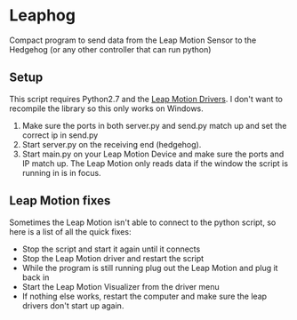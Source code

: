 # Leaphog
Compact program to send data from the Leap Motion Sensor to the Hedgehog (or any other controller that can run python)

## Setup
This script requires Python2.7 and the [Leap Motion Drivers](https://www.leapmotion.com/setup/desktop/).
I don't want to recompile the library so this only works on Windows.

1. Make sure the ports in both server.py and send.py match up and set the correct ip in send.py
2. Start server.py on the receiving end (hedgehog).
3. Start main.py on your Leap Motion Device and make sure the ports and IP match up.
The Leap Motion only reads data if the window the script is running in is in focus.

## Leap Motion fixes
Sometimes the Leap Motion isn't able to connect to the python script, so here is a list of all the quick fixes:
 - Stop the script and start it again until it connects
 - Stop the Leap Motion driver and restart the script
 - While the program is still running plug out the Leap Motion and plug it back in
 - Start the Leap Motion Visualizer from the driver menu
 - If nothing else works, restart the computer and make sure the leap drivers don't start up again.
